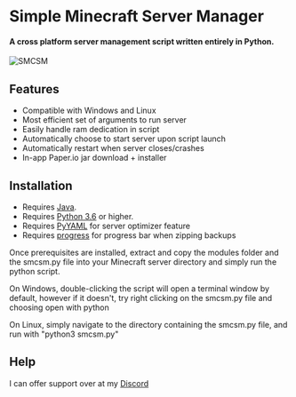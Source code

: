 # Simple Minecraft Server Manager
 #### A cross platform server management script written entirely in Python.
 
 ![SMCSM](https://cdn.discordapp.com/attachments/584258352859709450/733456193372291133/6284fbc66f7d7602d8ce15dd5819c9d7.png)
 
## Features
* Compatible with Windows and Linux
* Most efficient set of arguments to run server
* Easily handle ram dedication in script
* Automatically choose to start server upon script launch
* Automatically restart when server closes/crashes
* In-app Paper.io jar download + installer

## Installation
* Requires [Java](https://www.java.com/en/download/).
* Requires [Python 3.6](https://www.python.org/downloads/) or higher.
* Requires [PyYAML](https://pypi.org/project/PyYAML/) for server optimizer feature
* Requires [progress](https://pypi.org/project/progress/) for progress bar when zipping backups

Once prerequisites are installed, extract and copy the modules folder and the smcsm.py file into your Minecraft server 
directory and simply run the python script.

On Windows, double-clicking the script will open a terminal window by default,
however if it doesn't, try right clicking on the smcsm.py file and choosing open
with python

On Linux, simply navigate to the directory containing the smcsm.py file, and run with
"python3 smcsm.py"

## Help
I can offer support over at my [Discord](https://discord.gg/cuRC9pN)
